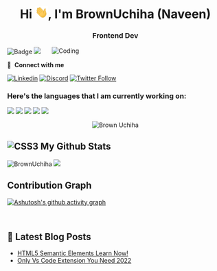 <h1 align="center">Hi <img src="https://raw.githubusercontent.com/ABSphreak/ABSphreak/master/gifs/Hi.gif" width="30px">, I'm BrownUchiha (Naveen)</h1>
<h3 align="center">Frontend Dev</h3>

![Badge](https://visitor-counter-badge.vercel.app/api/BrownUchiha/BrownUchiha) <a href="https://www.github.com/BrownUchiha" target="_blank" rel="noreferrer"><img
src="https://img.shields.io/github/followers/BrownUchiha?logo=github&style=for-the-badge&color=0891b2&labelColor=1c1917" /></a>
<img align="right" alt="Coding" width="400" src="https://cdn.dribbble.com/users/2646423/screenshots/5507196/computer.gif">

🔗 &nbsp;**Connect with me**

[![Linkedin](https://img.shields.io/static/v1?label=&message=Linkedin&color=0E7FBF&&&style=flat&logo=linkedin&logoColor=white)](https://www.linkedin.com/in/naveenkumar-gumaste/)
[![Discord](https://img.shields.io/static/v1?label=&labelColor=6E85D3&message=BrownUchiha&color=555555&style=flat&logo=discord&logoColor=white)](https://discord.com/users/BrownUchiha#8121)
[![Twitter Follow](https://img.shields.io/twitter/follow/BrownUchiha?color=1DA1F2&logo=twitter&style=flat)](https://twitter.com/intent/follow?original_referer=https%3A%2F%2Ftwitter.com%2Fitsmeshibintmz&screen_name=BrownUchiha)

### Here's the languages that I am currently working on:

![](https://img.shields.io/badge/React-20232A?style=for-the-badge&logo=react&logoColor=61DAFB)
![](https://img.shields.io/badge/Markdown-000000?style=for-the-badge&logo=markdown&logoColor=white)
![](https://img.shields.io/badge/JavaScript-F7DF1E?style=for-the-badge&logo=javascript&logoColor=black)
![](https://img.shields.io/badge/HTML5-E34F26?style=for-the-badge&logo=html5&logoColor=white)
![](https://img.shields.io/badge/CSS3-1572B6?style=for-the-badge&logo=css3&logoColor=white)


<!-- # 🛠 **&nbsp;languages and tools:**

<i>Tools, languages, and other things that I like to work with.</i>

<a href="https://www.w3.org/TR/CSS/#css" target="_blank" rel="noreferrer"><img src="https://raw.githubusercontent.com/danielcranney/readme-generator/main/public/icons/skills/css3-colored.svg" height="30" alt="CSS3" /></a>
<a href="https://developer.mozilla.org/en-US/docs/Glossary/HTML5" target="_blank" rel="noreferrer"><img src="https://raw.githubusercontent.com/danielcranney/readme-generator/main/public/icons/skills/html5-colored.svg" height="30" alt="HTML5" /></a>
<a href="https://desktop.github.com/" target="_blank" rel="noreferrer"><img src="https://avatars.githubusercontent.com/u/13171334?s=200&v=4" height="30" alt="githubdesktop" /></a>
<a href="https://code.visualstudio.com/" target="_blank" rel="noreferrer"><img src="https://upload.wikimedia.org/wikipedia/commons/thumb/9/9a/Visual_Studio_Code_1.35_icon.svg/1024px-Visual_Studio_Code_1.35_icon.svg.png" height="30" alt="vscode" /></a>
<p align='center'>
⚙️ Softwares I'm Familiar with :<br><br>
<img src="https://img.shields.io/badge/Visual_Studio_Code-0078D4?style=for-the-badge&logo=visual%20studio%20code&logoColor=white" />
<img src="https://img.shields.io/badge/Adobe%20Photoshop-31A8FF?style=for-the-badge&logo=Adobe%20Photoshop&logoColor=black" />
</p>
 -->
 
<p align="center"> <img src="https://komarev.com/ghpvc/?username=BrownUchiha&label=Profile%20views&color=blueviolet&style=flat" alt="Brown Uchiha" /> </p>

## <img src="https://cdn.discordapp.com/attachments/1020926419708166205/1034125465369182270/stats.png" height="25" alt="CSS3" /> My Github Stats

<p> <img src="https://github-readme-stats-itsmeshibintmz.vercel.app/api?username=BrownUchiha&show_icons=true&&line_height=25&width=20&title_color=5dadbd&icon_color=FFFFFF&text_color=61c398&bg_color=000000" alt="BrownUchiha" />
<a href="http://www.github.com/BrownUchiha"><img src="https://github-readme-streak-stats.herokuapp.com/?user=BrownUchiha&stroke=ffffff&background=000000&ring=f6acff&fire=FF0000&currStreakNum=ffffff&currStreakLabel=0891b2&sideNums=ffffff&sideLabels=ffffff&dates=ffffff&hide_border=false" /></a>

## Contribution Graph
  
  [![Ashutosh's github activity graph](https://activity-graph.herokuapp.com/graph?username=BrownUchiha&bg_color=000&color=fff&line=EDCAFF&point=fff&hide_border=true)](https://github.com/BrownUchiha/github-readme-activity-graph)

<!--   <br/>
   <a href="https://github.com/BrownUchiha"><img alt="BrownUchiha's Activity Graph" src="https://activity-graph.herokuapp.com/graph?username=BrownUchiha&custom_title=Brown'%20Uchiha's%20Contribution%20Graph&theme=react-dark" /></a>
  <br/> -->

<br/>

## 📕 Latest Blog Posts

<!-- BLOG-POST-LIST:START -->

- [HTML5 Semantic Elements Learn Now!](https://medium.com/@Cynos/html5-semantic-elements-learn-now-9a3547f1b779)
- [Only Vs Code Extension You Need 2022](https://medium.com/@Cynos/only-vs-code-extension-you-need-2022-a8225d1e6354)
